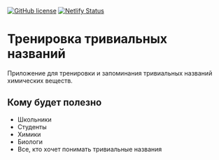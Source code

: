 [![GitHub license](https://badgen.net/github/license/shelepuginivan/trivial-chemistry-trainer)](https://github.com/shelepuginivan/trivial-chemistry-trainer/blob/master/LICENSE)
[![Netlify Status](https://api.netlify.com/api/v1/badges/f3b1f0be-7885-455c-9826-d5b19e29246d/deploy-status)](https://app.netlify.com/sites/trivial-chemistry/deploys)

# Тренировка тривиальных названий

Приложение для тренировки и запоминания тривиальных названий химических веществ.

## Кому будет полезно

- Школьники
- Студенты
- Химики
- Биологи
- Все, кто хочет понимать тривиальные названия
